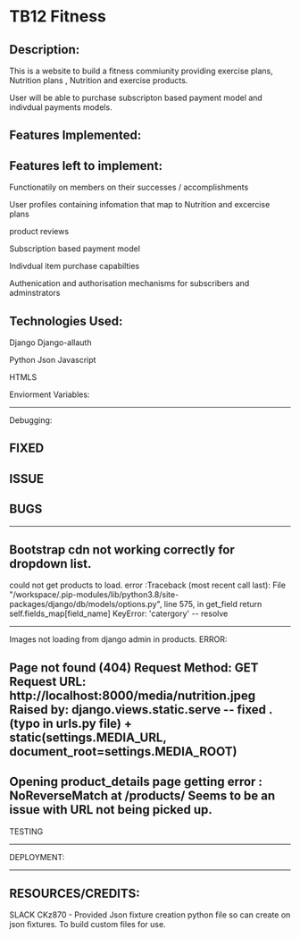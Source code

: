 
# TB12 Fitness

Description:
----------------------------------------------------------------------------------------------------------------------------

This is a website to build a fitness commiunity providing exercise plans, Nutrition plans , Nutrition and exercise products.

User will be able to purchase subscripton based payment model and indivdual payments models.




Features Implemented:
----------------------------------------------------------------------------------------------------------------------------


Features left to implement:
-------------------------------------------------------------------------------------------------------------------------------

Functionatily on members on their successes / accomplishments

User profiles containing infomation that map to Nutrition and excercise plans

product reviews 

Subscription based payment model

Indivdual item purchase capabilties

Authenication and authorisation mechanisms for subscribers and adminstrators


Technologies Used:
--------------------------------------------------------------------------------------------------------------------------------

Django
Django-allauth

Python
Json
Javascript

HTMLS


Enviorment Variables:

-------------------------------------------------------------------------------------------------------------------------------------



Debugging: 

FIXED
-------------------------------------------------------------------------------------------------------------------------------------


ISSUE 
----------------------------------------------------------------------------------------------------------------------------------------

BUGS
----------------------------------------------------------------------------------------------------------------------------------------

-------
Bootstrap cdn not working correctly for dropdown list. 
-------
could not get products to load.  error :Traceback (most recent call last):
  File "/workspace/.pip-modules/lib/python3.8/site-packages/django/db/models/options.py", line 575, in get_field
    return self.fields_map[field_name]
KeyError: 'catergory'    -- resolve

-------

Images not loading from django admin in products. ERROR:

Page not found (404)
Request Method:	GET
Request URL:	http://localhost:8000/media/nutrition.jpeg
Raised by:	django.views.static.serve     -- fixed .(typo in urls.py file) + static(settings.MEDIA_URL, document_root=settings.MEDIA_ROOT)
-------
Opening product_details page getting error : NoReverseMatch at /products/ 
Seems to be an issue with URL not being picked up.
-------


TESTING 

-----------------------------------------------------------------------------------------------------------------------------------------





DEPLOYMENT:

---------------------------------------------------------------------------------------------------------------------------------------



RESOURCES/CREDITS:
----------------------------------------------------------------------------------------------------------------------------------------- 

SLACK CKz870 - Provided Json fixture creation python file so can create on json fixtures. To build custom files for use. 